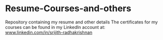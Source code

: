 # Resume-Courses-and-others
Repository containing my resume and other details
The certificates for my courses can be found in my LinkedIn account at: www.linkedin.com/in/srijith-radhakrishnan
